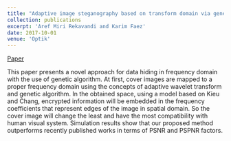 ```yaml
---
title: "Adaptive image steganography based on transform domain via genetic algorithm"
collection: publications
excerpt: 'Aref Miri Rekavandi and Karim Faez'
date: 2017-10-01
venue: 'Optik'
---
```

[Paper](https://www.sciencedirect.com/science/article/pii/S0030402617308604)

This paper presents a novel approach for data hiding in frequency domain with the use of genetic algorithm. At first, cover images are mapped to a proper frequency domain using the concepts of adaptive wavelet transform and genetic algorithm. In the obtained space, using a model based on Kieu and Chang, encrypted information will be embedded in the frequency coefficients that represent edges of the image in spatial domain. So the cover image will change the least and have the most compatibility with human visual system. Simulation results show that our proposed method outperforms recently published works in terms of PSNR and PSPNR factors.


